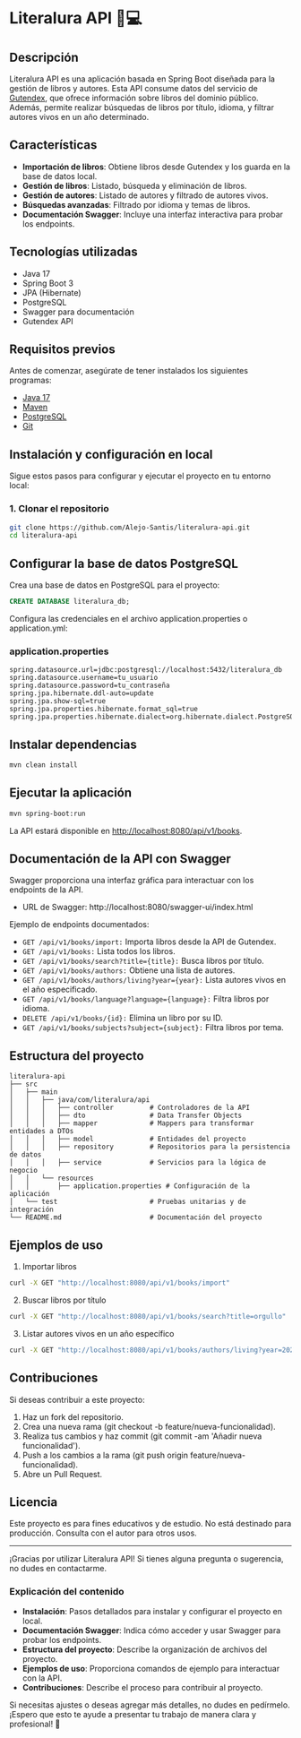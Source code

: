 # Literalura API 🚀💻

## Descripción

Literalura API es una aplicación basada en Spring Boot diseñada para la gestión de libros y autores. Esta API consume datos del servicio de [Gutendex](https://gutendex.com/), que ofrece información sobre libros del dominio público. Además, permite realizar búsquedas de libros por título, idioma, y filtrar autores vivos en un año determinado.

## Características

- **Importación de libros**: Obtiene libros desde Gutendex y los guarda en la base de datos local.
- **Gestión de libros**: Listado, búsqueda y eliminación de libros.
- **Gestión de autores**: Listado de autores y filtrado de autores vivos.
- **Búsquedas avanzadas**: Filtrado por idioma y temas de libros.
- **Documentación Swagger**: Incluye una interfaz interactiva para probar los endpoints.

## Tecnologías utilizadas

- Java 17
- Spring Boot 3
- JPA (Hibernate)
- PostgreSQL
- Swagger para documentación
- Gutendex API

## Requisitos previos

Antes de comenzar, asegúrate de tener instalados los siguientes programas:

- [Java 17](https://www.oracle.com/java/technologies/javase-jdk17-downloads.html)
- [Maven](https://maven.apache.org/)
- [PostgreSQL](https://www.postgresql.org/download/)
- [Git](https://git-scm.com/)

## Instalación y configuración en local

Sigue estos pasos para configurar y ejecutar el proyecto en tu entorno local:

### 1. Clonar el repositorio

```bash
git clone https://github.com/Alejo-Santis/literalura-api.git
cd literalura-api
```
## Configurar la base de datos PostgreSQL
Crea una base de datos en PostgreSQL para el proyecto:

```sql
CREATE DATABASE literalura_db;
```

Configura las credenciales en el archivo application.properties o application.yml:

### application.properties

```properties
spring.datasource.url=jdbc:postgresql://localhost:5432/literalura_db
spring.datasource.username=tu_usuario
spring.datasource.password=tu_contraseña
spring.jpa.hibernate.ddl-auto=update
spring.jpa.show-sql=true
spring.jpa.properties.hibernate.format_sql=true
spring.jpa.properties.hibernate.dialect=org.hibernate.dialect.PostgreSQLDialect
```
## Instalar dependencias

```bash
mvn clean install
```
## Ejecutar la aplicación

```bash
mvn spring-boot:run
```
La API estará disponible en [http://localhost:8080/api/v1/books](http://localhost:8080/api/v1/books).

## Documentación de la API con Swagger

Swagger proporciona una interfaz gráfica para interactuar con los endpoints de la API.
- URL de Swagger: http://localhost:8080/swagger-ui/index.html

Ejemplo de endpoints documentados:
- `GET /api/v1/books/import:` Importa libros desde la API de Gutendex.
- `GET /api/v1/books:` Lista todos los libros.
- `GET /api/v1/books/search?title={title}:` Busca libros por título.
- `GET /api/v1/books/authors:` Obtiene una lista de autores.
- `GET /api/v1/books/authors/living?year={year}:` Lista autores vivos en el año especificado.
- `GET /api/v1/books/language?language={language}:` Filtra libros por idioma.
- `DELETE /api/v1/books/{id}:` Elimina un libro por su ID.
- `GET /api/v1/books/subjects?subject={subject}:` Filtra libros por tema.

## Estructura del proyecto
```
literalura-api
├── src
│   ├── main
│   │   ├── java/com/literalura/api
│   │   │   ├── controller         # Controladores de la API
│   │   │   ├── dto                # Data Transfer Objects
│   │   │   ├── mapper             # Mappers para transformar entidades a DTOs
│   │   │   ├── model              # Entidades del proyecto
│   │   │   ├── repository         # Repositorios para la persistencia de datos
│   │   │   ├── service            # Servicios para la lógica de negocio
│   │   └── resources
│   │       ├── application.properties # Configuración de la aplicación
│   └── test                       # Pruebas unitarias y de integración
└── README.md                      # Documentación del proyecto
```
## Ejemplos de uso
1. Importar libros
```bash
curl -X GET "http://localhost:8080/api/v1/books/import"
```
2. Buscar libros por título
```bash
curl -X GET "http://localhost:8080/api/v1/books/search?title=orgullo"
```
3. Listar autores vivos en un año específico
```bash
curl -X GET "http://localhost:8080/api/v1/books/authors/living?year=2023"
```
## Contribuciones
Si deseas contribuir a este proyecto:

1. Haz un fork del repositorio.
2. Crea una nueva rama (git checkout -b feature/nueva-funcionalidad).
3. Realiza tus cambios y haz commit (git commit -am 'Añadir nueva funcionalidad').
4. Push a los cambios a la rama (git push origin feature/nueva-funcionalidad).
5. Abre un Pull Request.
   
## Licencia
Este proyecto es para fines educativos y de estudio. No está destinado para producción. Consulta con el autor para otros usos.

<hr>

¡Gracias por utilizar Literalura API! Si tienes alguna pregunta o sugerencia, no dudes en contactarme.

### Explicación del contenido

- **Instalación**: Pasos detallados para instalar y configurar el proyecto en local.
- **Documentación Swagger**: Indica cómo acceder y usar Swagger para probar los endpoints.
- **Estructura del proyecto**: Describe la organización de archivos del proyecto.
- **Ejemplos de uso**: Proporciona comandos de ejemplo para interactuar con la API.
- **Contribuciones**: Describe el proceso para contribuir al proyecto.

Si necesitas ajustes o deseas agregar más detalles, no dudes en pedírmelo. ¡Espero que esto te ayude a presentar tu trabajo de manera clara y profesional! 🚀

